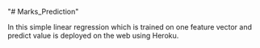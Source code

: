"# Marks_Prediction" 

In this simple linear regression which is trained on one feature vector and predict value is deployed on the web using Heroku.

